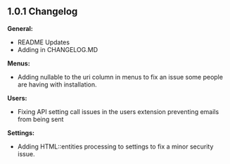 1.0.1 Changelog
----------

**General:**

  * README Updates
  * Adding in CHANGELOG.MD

**Menus:**

  * Adding nullable to the uri column in menus to fix an issue some people are having with installation.

**Users:**

  * Fixing API setting call issues in the users extension preventing emails from being sent

**Settings:**

  * Adding HTML::entities processing to settings to fix a minor security issue.